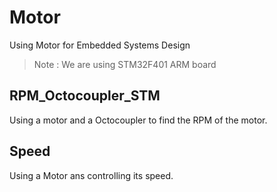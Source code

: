 # Motor  
 Using Motor for Embedded Systems Design  
 > Note : We are using STM32F401 ARM board  

 ## RPM_Octocoupler_STM  
 Using a motor and a Octocoupler to find the RPM of the motor.  

 ## Speed  
 Using a Motor ans controlling its speed.
